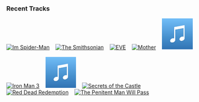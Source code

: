 ### Recent Tracks
[<img src='https://lastfm.freetls.fastly.net/i/u/300x300/d60d700f89ce453bc5d43c001916089b.png' width='16%' height='16%' alt='Im Spider-Man'>](https://www.last.fm/music/hans%2bzimmer/_/i%2527m%2bspider-man)&nbsp;&nbsp;&nbsp;&nbsp;[<img src='https://lastfm.freetls.fastly.net/i/u/300x300/409b7224df0157b838d5760839e5aa6a.png' width='16%' height='16%' alt='The Smithsonian'>](https://www.last.fm/music/henry%2bjackman/_/the%2bsmithsonian)&nbsp;&nbsp;&nbsp;&nbsp;[<img src='https://lastfm.freetls.fastly.net/i/u/300x300/78449dbcfbe3534b42345251a1e391d9.png' width='16%' height='16%' alt='EVE'>](https://www.last.fm/music/thomas%2bnewman/_/eve)&nbsp;&nbsp;&nbsp;&nbsp;[<img src='https://lastfm.freetls.fastly.net/i/u/300x300/750c4fd0e12446d8bf69661a248cbee7.png' width='16%' height='16%' alt='Mother'>](https://www.last.fm/music/thomas%2bnewman/_/mother)&nbsp;&nbsp;&nbsp;&nbsp;[<img src='https://github.com/atfinke/atfinke/blob/master/placeholder.jpeg?raw=true' width='16%' height='16%' alt='Waking up'>](https://www.last.fm/music/m83/_/waking%2bup)&nbsp;&nbsp;&nbsp;&nbsp;<br>[<img src='https://lastfm.freetls.fastly.net/i/u/300x300/40fe30aa87914a89b796dd4e9b3619e0.png' width='16%' height='16%' alt='Iron Man 3'>](https://www.last.fm/music/brian%2btyler/_/iron%2bman%2b3)&nbsp;&nbsp;&nbsp;&nbsp;[<img src='https://github.com/atfinke/atfinke/blob/master/placeholder.jpeg?raw=true' width='16%' height='16%' alt='The Imperial March (From "Star Wars: Star Wars, Episode V, "The Empire Strikes Back": The Imperial March'>](https://www.last.fm/music/john%2bwilliams/_/the%2bimperial%2bmarch%2b%2528from%2b%2522star%2bwars%253a%2bstar%2bwars%252c%2bepisode%2bv%252c%2b%2522the%2bempire%2bstrikes%2bback%2522%253a%2bthe%2bimperial%2bmarch)&nbsp;&nbsp;&nbsp;&nbsp;[<img src='https://lastfm.freetls.fastly.net/i/u/300x300/e79053f7d62b4e9cb377cce864a40d8e.png' width='16%' height='16%' alt='Secrets of the Castle'>](https://www.last.fm/music/john%2bwilliams/_/secrets%2bof%2bthe%2bcastle)&nbsp;&nbsp;&nbsp;&nbsp;[<img src='https://lastfm.freetls.fastly.net/i/u/300x300/9d37d9a7f792b4e2033cf0613da7fb17.png' width='16%' height='16%' alt='Red Dead Redemption'>](https://www.last.fm/music/woody%2bjackson/_/red%2bdead%2bredemption)&nbsp;&nbsp;&nbsp;&nbsp;[<img src='https://lastfm.freetls.fastly.net/i/u/300x300/a4e681c0511d4496a49fe177b1da2b44.png' width='16%' height='16%' alt='The Penitent Man Will Pass'>](https://www.last.fm/music/john%2bwilliams/_/the%2bpenitent%2bman%2bwill%2bpass)&nbsp;&nbsp;&nbsp;&nbsp;<br>